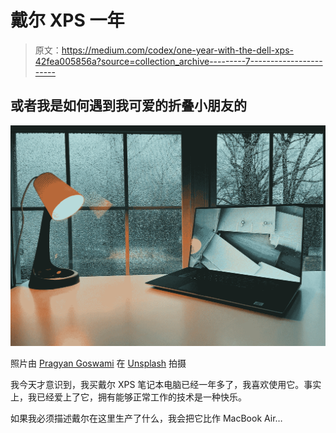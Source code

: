 # 戴尔 XPS 一年

> 原文：<https://medium.com/codex/one-year-with-the-dell-xps-42fea005856a?source=collection_archive---------7----------------------->

## 或者我是如何遇到我可爱的折叠小朋友的

![](img/ee8c0f27bb54641edee773383ce3a9e1.png)

照片由 [Pragyan Goswami](https://unsplash.com/@pragyan93?utm_source=medium&utm_medium=referral) 在 [Unsplash](https://unsplash.com?utm_source=medium&utm_medium=referral) 拍摄

我今天才意识到，我买戴尔 XPS 笔记本电脑已经一年多了，我喜欢使用它。事实上，我已经爱上了它，拥有能够正常工作的技术是一种快乐。

如果我必须描述戴尔在这里生产了什么，我会把它比作 MacBook Air…